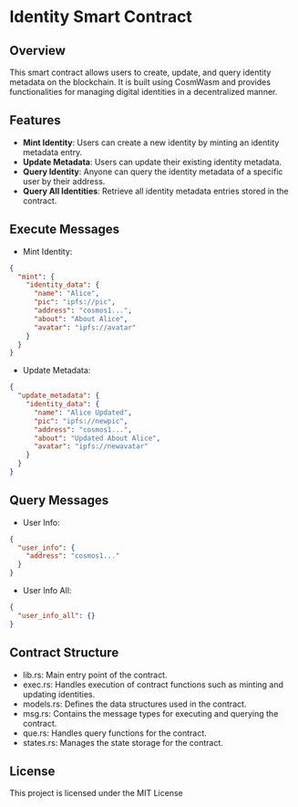 # Identity Smart Contract

## Overview

This smart contract allows users to create, update, and query identity metadata on the blockchain. It is built using CosmWasm and provides functionalities for managing digital identities in a decentralized manner.

## Features

- **Mint Identity**: Users can create a new identity by minting an identity metadata entry.
- **Update Metadata**: Users can update their existing identity metadata.
- **Query Identity**: Anyone can query the identity metadata of a specific user by their address.
- **Query All Identities**: Retrieve all identity metadata entries stored in the contract.

## Execute Messages

- Mint Identity:

```json
{
  "mint": {
    "identity_data": {
      "name": "Alice",
      "pic": "ipfs://pic",
      "address": "cosmos1...",
      "about": "About Alice",
      "avatar": "ipfs://avatar"
    }
  }
}
```

- Update Metadata:

```json
{
  "update_metadata": {
    "identity_data": {
      "name": "Alice Updated",
      "pic": "ipfs://newpic",
      "address": "cosmos1...",
      "about": "Updated About Alice",
      "avatar": "ipfs://newavatar"
    }
  }
}
```

## Query Messages

- User Info:

```json
{
  "user_info": {
    "address": "cosmos1..."
  }
}
```

- User Info All:

```json
{
  "user_info_all": {}
}
```

## Contract Structure

- lib.rs: Main entry point of the contract.
- exec.rs: Handles execution of contract functions such as minting and updating identities.
- models.rs: Defines the data structures used in the contract.
- msg.rs: Contains the message types for executing and querying the contract.
- que.rs: Handles query functions for the contract.
- states.rs: Manages the state storage for the contract.

## License

This project is licensed under the MIT License
